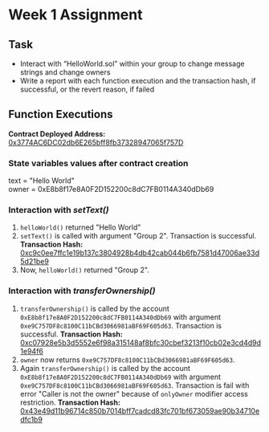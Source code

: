 # Week 1 Assignment

## Task
- Interact with “HelloWorld.sol” within your group to change message strings and change owners
- Write a report with each function execution and the transaction hash, if successful, or the revert reason, if failed

## Function Executions
**Contract Deployed Address:** [0x3774AC6DC02db6E265bff8fb37328947065f757D](https://goerli.etherscan.io/address/0x3774ac6dc02db6e265bff8fb37328947065f757d)

### State variables values after contract creation
text = "Hello World"\
owner = 0xE8b8f17e8A0F2D152200c8dC7FB0114A340dDb69

### Interaction with ***setText()***
1. `helloWorld()` returned "Hello World"
2. `setText()` is called with argument "Group 2". Transaction is successful.\
   **Transaction Hash:** [0xc9c0ee7ffc1e19b137c3804928b4db42cab044b6fb7581d47006ae33d5d21be9](https://goerli.etherscan.io/tx/0xc9c0ee7ffc1e19b137c3804928b4db42cab044b6fb7581d47006ae33d5d21be9)
3. Now,  `helloWorld()` returned "Group 2".

### Interaction with ***transferOwnership()***
1. `transferOwnership()` is called by the account `0xE8b8f17e8A0F2D152200c8dC7FB0114A340dDb69` with argument `0xe9C757DF8c8100C11bCBd3066981aBF69F605d63`. Transaction is successful.
   **Transaction Hash:** [0xc07928e5b3d5552e6f98a315148af8bfc30cbef3213f10cb02e3cd4d9d1e94f6](https://goerli.etherscan.io/tx/0xc07928e5b3d5552e6f98a315148af8bfc30cbef3213f10cb02e3cd4d9d1e94f6)
2. `owner` now returns `0xe9C757DF8c8100C11bCBd3066981aBF69F605d63`.
3. Again `transferOwnership()` is called by the account `0xE8b8f17e8A0F2D152200c8dC7FB0114A340dDb69` with argument `0xe9C757DF8c8100C11bCBd3066981aBF69F605d63`. Transaction is fail with error "Caller is not the owner" because of `onlyOwner` modifier access restriction.
   **Transaction Hash:** [0x43e49d11b96714c850b7014bff7cadcd83fc701bf673059ae90b34710edfc1b9](https://goerli.etherscan.io/tx/0x43e49d11b96714c850b7014bff7cadcd83fc701bf673059ae90b34710edfc1b9)